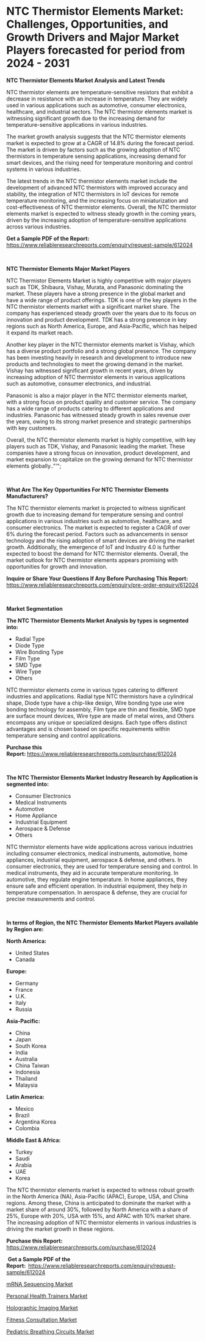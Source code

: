 <p><h1>NTC Thermistor Elements Market: Challenges, Opportunities, and Growth Drivers and Major Market Players forecasted for period from 2024 - 2031</h1></p><p><strong>NTC Thermistor Elements Market Analysis and Latest Trends</strong></p>
<p><p>NTC thermistor elements are temperature-sensitive resistors that exhibit a decrease in resistance with an increase in temperature. They are widely used in various applications such as automotive, consumer electronics, healthcare, and industrial sectors. The NTC thermistor elements market is witnessing significant growth due to the increasing demand for temperature-sensitive applications in various industries.</p><p>The market growth analysis suggests that the NTC thermistor elements market is expected to grow at a CAGR of 14.8% during the forecast period. The market is driven by factors such as the growing adoption of NTC thermistors in temperature sensing applications, increasing demand for smart devices, and the rising need for temperature monitoring and control systems in various industries.</p><p>The latest trends in the NTC thermistor elements market include the development of advanced NTC thermistors with improved accuracy and stability, the integration of NTC thermistors in IoT devices for remote temperature monitoring, and the increasing focus on miniaturization and cost-effectiveness of NTC thermistor elements. Overall, the NTC thermistor elements market is expected to witness steady growth in the coming years, driven by the increasing adoption of temperature-sensitive applications across various industries.</p></p>
<p><strong>Get a Sample PDF of the Report:&nbsp;</strong> <a href="https://www.reliableresearchreports.com/enquiry/request-sample/612024">https://www.reliableresearchreports.com/enquiry/request-sample/612024</a></p>
<p>&nbsp;</p>
<p><strong>NTC Thermistor Elements Major Market Players</strong></p>
<p><p>NTC Thermistor Elements Market is highly competitive with major players such as TDK, Shibaura, Vishay, Murata, and Panasonic dominating the market. These players have a strong presence in the global market and have a wide range of product offerings. TDK is one of the key players in the NTC thermistor elements market with a significant market share. The company has experienced steady growth over the years due to its focus on innovation and product development. TDK has a strong presence in key regions such as North America, Europe, and Asia-Pacific, which has helped it expand its market reach.</p><p>Another key player in the NTC thermistor elements market is Vishay, which has a diverse product portfolio and a strong global presence. The company has been investing heavily in research and development to introduce new products and technologies to meet the growing demand in the market. Vishay has witnessed significant growth in recent years, driven by increasing adoption of NTC thermistor elements in various applications such as automotive, consumer electronics, and industrial.</p><p>Panasonic is also a major player in the NTC thermistor elements market, with a strong focus on product quality and customer service. The company has a wide range of products catering to different applications and industries. Panasonic has witnessed steady growth in sales revenue over the years, owing to its strong market presence and strategic partnerships with key customers.</p><p>Overall, the NTC thermistor elements market is highly competitive, with key players such as TDK, Vishay, and Panasonic leading the market. These companies have a strong focus on innovation, product development, and market expansion to capitalize on the growing demand for NTC thermistor elements globally.."'";</p></p>
<p>&nbsp;</p>
<p><strong>What Are The Key Opportunities For NTC Thermistor Elements Manufacturers?</strong></p>
<p><p>The NTC thermistor elements market is projected to witness significant growth due to increasing demand for temperature sensing and control applications in various industries such as automotive, healthcare, and consumer electronics. The market is expected to register a CAGR of over 6% during the forecast period. Factors such as advancements in sensor technology and the rising adoption of smart devices are driving the market growth. Additionally, the emergence of IoT and Industry 4.0 is further expected to boost the demand for NTC thermistor elements. Overall, the market outlook for NTC thermistor elements appears promising with opportunities for growth and innovation.</p></p>
<p><strong>Inquire or Share Your Questions If Any Before Purchasing This Report:</strong> <a href="https://www.reliableresearchreports.com/enquiry/pre-order-enquiry/612024">https://www.reliableresearchreports.com/enquiry/pre-order-enquiry/612024</a></p>
<p>&nbsp;</p>
<p><strong>Market Segmentation</strong></p>
<p><strong>The NTC Thermistor Elements Market Analysis by types is segmented into:</strong></p>
<p><ul><li>Radial Type</li><li>Diode Type</li><li>Wire Bonding Type</li><li>Film Type</li><li>SMD Type</li><li>Wire Type</li><li>Others</li></ul></p>
<p><p>NTC thermistor elements come in various types catering to different industries and applications. Radial type NTC thermistors have a cylindrical shape, Diode type have a chip-like design, Wire bonding type use wire bonding technology for assembly, Film type are thin and flexible, SMD type are surface mount devices, Wire type are made of metal wires, and Others encompass any unique or specialized designs. Each type offers distinct advantages and is chosen based on specific requirements within temperature sensing and control applications.</p></p>
<p><strong>Purchase this Report:&nbsp;</strong><a href="https://www.reliableresearchreports.com/purchase/612024">https://www.reliableresearchreports.com/purchase/612024</a></p>
<p>&nbsp;</p>
<p><strong>The NTC Thermistor Elements Market Industry Research by Application is segmented into:</strong></p>
<p><ul><li>Consumer Electronics</li><li>Medical Instruments</li><li>Automotive</li><li>Home Appliance</li><li>Industrial Equipment</li><li>Aerospace & Defense</li><li>Others</li></ul></p>
<p><p>NTC thermistor elements have wide applications across various industries including consumer electronics, medical instruments, automotive, home appliances, industrial equipment, aerospace & defense, and others. In consumer electronics, they are used for temperature sensing and control. In medical instruments, they aid in accurate temperature monitoring. In automotive, they regulate engine temperature. In home appliances, they ensure safe and efficient operation. In industrial equipment, they help in temperature compensation. In aerospace & defense, they are crucial for precise measurements and control.</p></p>
<p>&nbsp;</p>
<p><strong>In terms of Region, the NTC Thermistor Elements Market Players available by Region are:</strong></p>
<p>
    <p> <strong> North America: </strong>
        <ul>
            <li>United States</li>
            <li>Canada</li>
        </ul>
        </p> 
    <p> <strong> Europe: </strong>
        <ul>
            <li>Germany</li>
            <li>France</li>
            <li>U.K.</li>
            <li>Italy</li>
            <li>Russia</li>
        </ul>
        </p> 
    <p> <strong> Asia-Pacific: </strong>
        <ul>
            <li>China</li>
            <li>Japan</li>
            <li>South Korea</li>
            <li>India</li>
            <li>Australia</li>
            <li>China Taiwan</li>
            <li>Indonesia</li>
            <li>Thailand</li>
            <li>Malaysia</li>
        </ul>
        </p> 
    <p> <strong> Latin America: </strong>
        <ul>
            <li>Mexico</li>
            <li>Brazil</li>
            <li>Argentina Korea</li>
            <li>Colombia</li>
        </ul>
        </p> 
    <p> <strong> Middle East & Africa: </strong>
        <ul>
            <li>Turkey</li>
            <li>Saudi</li>
            <li>Arabia</li>
            <li>UAE</li>
            <li>Korea</li>
        </ul>
    </p>
    </p>
<p><p>The NTC thermistor elements market is expected to witness robust growth in the North America (NA), Asia-Pacific (APAC), Europe, USA, and China regions. Among these, China is anticipated to dominate the market with a market share of around 30%, followed by North America with a share of 25%, Europe with 20%, USA with 15%, and APAC with 10% market share. The increasing adoption of NTC thermistor elements in various industries is driving the market growth in these regions.</p></p>
<p><strong>Purchase this Report: </strong><a href="https://www.reliableresearchreports.com/purchase/612024">https://www.reliableresearchreports.com/purchase/612024</a></p>
<p>&nbsp;<strong>Get a Sample PDF of the Report:&nbsp;&nbsp;</strong><a href="https://www.reliableresearchreports.com/enquiry/request-sample/612024">https://www.reliableresearchreports.com/enquiry/request-sample/612024</a></p>
<p><strong></strong></p>
<p><p><a href="https://medium.com/@ashlybednar2023/mrna-sequencing-market-furnishes-information-on-market-share-market-trends-and-market-growth-1ded2d9df516">mRNA Sequencing Market</a></p><p><a href="https://medium.com/@ashlybednar2023/personal-health-trainers-market-size-reveals-the-best-marketing-channels-in-global-industry-939d64a64303">Personal Health Trainers Market</a></p><p><a href="https://medium.com/@ashlybednar2023/holographic-imaging-market-size-cagr-trends-2024-2030-5801083bd07c">Holographic Imaging Market</a></p><p><a href="https://medium.com/@ashlybednar2023/fitness-consultation-market-comprehensive-assessment-by-type-application-and-geography-7b78a7219112">Fitness Consultation Market</a></p><p><a href="https://medium.com/@elyssablick/decoding-pediatric-breathing-circuits-market-metrics-market-share-trends-and-growth-patterns-0c637c2cbbdb">Pediatric Breathing Circuits Market</a></p></p>